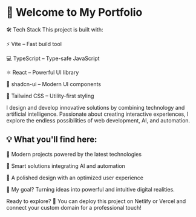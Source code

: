 # 🚀 Welcome to My Portfolio

🛠️ Tech Stack
This project is built with:

⚡ Vite – Fast build tool

💻 TypeScript – Type-safe JavaScript

⚛️ React – Powerful UI library

🎨 shadcn-ui – Modern UI components

🎨 Tailwind CSS – Utility-first styling


I design and develop innovative solutions by combining technology and artificial intelligence. Passionate about creating interactive experiences, I explore the endless possibilities of web development, AI, and automation.

## 💡 What you'll find here:
🚀 Modern projects powered by the latest technologies

🤖 Smart solutions integrating AI and automation

🎨 A polished design with an optimized user experience

📌 My goal? Turning ideas into powerful and intuitive digital realities.

Ready to explore? 🚀
You can deploy this project on Netlify or Vercel and connect your custom domain for a professional touch!
